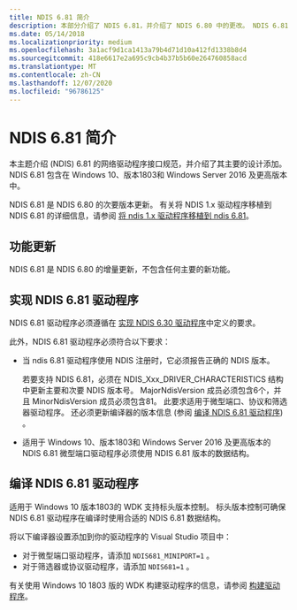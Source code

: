 ```yaml
---
title: NDIS 6.81 简介
description: 本部分介绍了 NDIS 6.81，并介绍了 NDIS 6.80 中的更改。 NDIS 6.81 包含在 Windows 10 版本1803中。
ms.date: 05/14/2018
ms.localizationpriority: medium
ms.openlocfilehash: 3a1acf9d1ca1413a79b4d71d10a412fd1338b8d4
ms.sourcegitcommit: 418e6617e2a695c9cb4b37b5b60e264760858acd
ms.translationtype: MT
ms.contentlocale: zh-CN
ms.lasthandoff: 12/07/2020
ms.locfileid: "96786125"
---
```

# <a name="introduction-to-ndis-681"></a>NDIS 6.81 简介

本主题介绍 (NDIS) 6.81 的网络驱动程序接口规范，并介绍了其主要的设计添加。 NDIS 6.81 包含在 Windows 10、版本1803和 Windows Server 2016 及更高版本中。

NDIS 6.81 是 NDIS 6.80 的次要版本更新。 有关将 NDIS 1.x 驱动程序移植到 NDIS 6.81 的详细信息，请参阅 [将 ndis 1.x 驱动程序移植到 ndis 6.81](porting-ndis-6-x-drivers-to-ndis-6-81.md)。

## <a name="feature-updates"></a>功能更新

NDIS 6.81 是 NDIS 6.80 的增量更新，不包含任何主要的新功能。

## <a name="implementing-an-ndis-681-driver"></a>实现 NDIS 6.81 驱动程序

NDIS 6.81 驱动程序必须遵循在 [实现 NDIS 6.30 驱动程序](implementing-an-ndis-6-30-driver.md)中定义的要求。

此外，NDIS 6.81 驱动程序必须符合以下要求：

- 当 ndis 6.81 驱动程序使用 NDIS 注册时，它必须报告正确的 NDIS 版本。
   
   若要支持 NDIS 6.81，必须在 NDIS_Xxx_DRIVER_CHARACTERISTICS 结构中更新主要和次要 NDIS 版本号。 MajorNdisVersion 成员必须包含6个，并且 MinorNdisVersion 成员必须包含81。 此要求适用于微型端口、协议和筛选器驱动程序。 还必须更新编译器的版本信息 (参阅 [编译 NDIS 6.81 驱动程序](#compiling-an-ndis-681-driver)) 。

- 适用于 Windows 10、版本1803和 Windows Server 2016 及更高版本的 NDIS 6.81 微型端口驱动程序必须使用 NDIS 6.81 版本的数据结构。

## <a name="compiling-an-ndis-681-driver"></a>编译 NDIS 6.81 驱动程序

适用于 Windows 10 版本1803的 WDK 支持标头版本控制。 标头版本控制可确保 NDIS 6.81 驱动程序在编译时使用合适的 NDIS 6.81 数据结构。

将以下编译器设置添加到你的驱动程序的 Visual Studio 项目中：

- 对于微型端口驱动程序，请添加 `NDIS681_MINIPORT=1` 。
- 对于筛选器或协议驱动程序，请添加 `NDIS681=1` 。

有关使用 Windows 10 1803 版的 WDK 构建驱动程序的信息，请参阅 [构建驱动程序](../develop/building-a-driver.md)。
